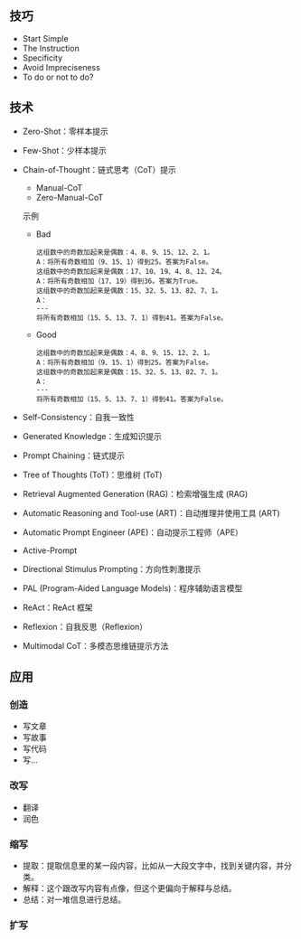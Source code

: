
## 技巧

- Start Simple
- The Instruction
- Specificity
- Avoid Impreciseness
- To do or not to do?

## 技术

- Zero-Shot：零样本提示
- Few-Shot：少样本提示
- Chain-of-Thought：链式思考（CoT）提示

  - Manual-CoT
  - Zero-Manual-CoT

  示例

  - Bad
  
    ```
    这组数中的奇数加起来是偶数：4、8、9、15、12、2、1。
    A：将所有奇数相加（9、15、1）得到25。答案为False。
    这组数中的奇数加起来是偶数：17、10、19、4、8、12、24。
    A：将所有奇数相加（17、19）得到36。答案为True。
    这组数中的奇数加起来是偶数：15、32、5、13、82、7、1。
    A：
    ---
    将所有奇数相加（15、5、13、7、1）得到41。答案为False。
    ```

  - Good

    ```
    这组数中的奇数加起来是偶数：4、8、9、15、12、2、1。
    A：将所有奇数相加（9、15、1）得到25。答案为False。
    这组数中的奇数加起来是偶数：15、32、5、13、82、7、1。
    A：
    ---
    将所有奇数相加（15、5、13、7、1）得到41。答案为False。
    ```

- Self-Consistency：自我一致性
- Generated Knowledge：生成知识提示
- Prompt Chaining：链式提示
- Tree of Thoughts (ToT)：思维树 (ToT)
- Retrieval Augmented Generation (RAG)：检索增强生成 (RAG)
- Automatic Reasoning and Tool-use (ART)：自动推理并使用工具 (ART)
- Automatic Prompt Engineer (APE)：自动提示工程师（APE）
- Active-Prompt
- Directional Stimulus Prompting：方向性刺激提示
- PAL (Program-Aided Language Models)：程序辅助语言模型
- ReAct：ReAct 框架
- Reflexion：自我反思（Reflexion）
- Multimodal CoT：多模态思维链提示方法

## 应用

### 创造

- 写文章
- 写故事
- 写代码
- 写...

### 改写

- 翻译
- 润色

### 缩写

- 提取：提取信息里的某一段内容，比如从一大段文字中，找到关键内容，并分类。
- 解释：这个跟改写内容有点像，但这个更偏向于解释与总结。
- 总结：对一堆信息进行总结。

### 扩写
